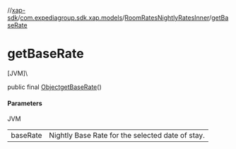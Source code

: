 //[xap-sdk](../../../index.md)/[com.expediagroup.sdk.xap.models](../index.md)/[RoomRatesNightlyRatesInner](index.md)/[getBaseRate](get-base-rate.md)

# getBaseRate

[JVM]\

public final [Object](https://docs.oracle.com/javase/8/docs/api/java/lang/Object.html)[getBaseRate](get-base-rate.md)()

#### Parameters

JVM

| | |
|---|---|
| baseRate | Nightly Base Rate for the selected date of stay. |
